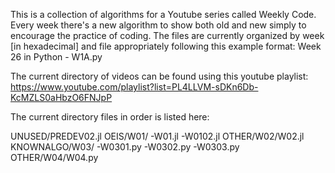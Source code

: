 This is a collection of algorithms for a Youtube series called Weekly Code. Every week there's a new algorithm to show both old and new simply to encourage the practice of coding. The files are currently organized by week [in hexadecimal] and file appropriately following this example format: Week 26 in Python - W1A.py

The current directory of videos can be found using this youtube playlist: https://www.youtube.com/playlist?list=PL4LLVM-sDKn6Db-KcMZLS0aHbzO6FNJpP

The current directory files in order is listed here:

UNUSED/PREDEV02.jl
OEIS/W01/
	-W01.jl
	-W0102.jl
OTHER/W02/W02.jl
KNOWNALGO/W03/
	-W0301.py
	-W0302.py
	-W0303.py
OTHER/W04/W04.py
